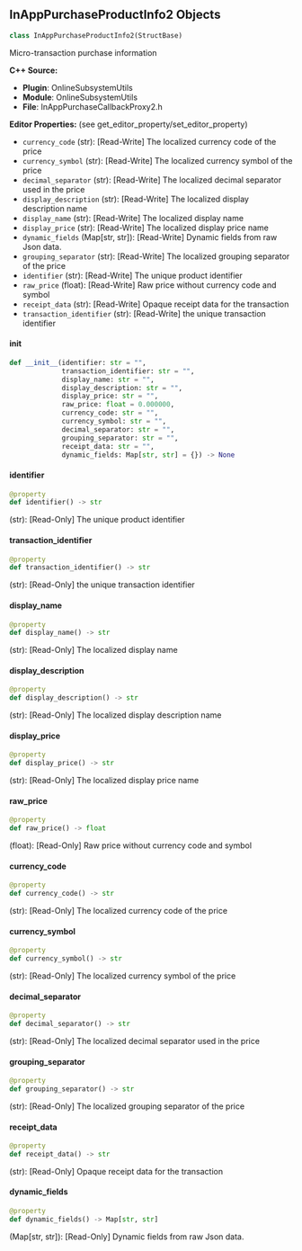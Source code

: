 ## InAppPurchaseProductInfo2 Objects

```python
class InAppPurchaseProductInfo2(StructBase)
```

Micro-transaction purchase information

**C++ Source:**

- **Plugin**: OnlineSubsystemUtils
- **Module**: OnlineSubsystemUtils
- **File**: InAppPurchaseCallbackProxy2.h

**Editor Properties:** (see get_editor_property/set_editor_property)

- ``currency_code`` (str):  [Read-Write] The localized currency code of the price
- ``currency_symbol`` (str):  [Read-Write] The localized currency symbol of the price
- ``decimal_separator`` (str):  [Read-Write] The localized decimal separator used in the price
- ``display_description`` (str):  [Read-Write] The localized display description name
- ``display_name`` (str):  [Read-Write] The localized display name
- ``display_price`` (str):  [Read-Write] The localized display price name
- ``dynamic_fields`` (Map[str, str]):  [Read-Write] Dynamic fields from raw Json data.
- ``grouping_separator`` (str):  [Read-Write] The localized grouping separator of the price
- ``identifier`` (str):  [Read-Write] The unique product identifier
- ``raw_price`` (float):  [Read-Write] Raw price without currency code and symbol
- ``receipt_data`` (str):  [Read-Write] Opaque receipt data for the transaction
- ``transaction_identifier`` (str):  [Read-Write] the unique transaction identifier

<a id="unreal.InAppPurchaseProductInfo2.__init__"></a>

#### __init__

```python
def __init__(identifier: str = "",
             transaction_identifier: str = "",
             display_name: str = "",
             display_description: str = "",
             display_price: str = "",
             raw_price: float = 0.000000,
             currency_code: str = "",
             currency_symbol: str = "",
             decimal_separator: str = "",
             grouping_separator: str = "",
             receipt_data: str = "",
             dynamic_fields: Map[str, str] = {}) -> None
```

<a id="unreal.InAppPurchaseProductInfo2.identifier"></a>

#### identifier

```python
@property
def identifier() -> str
```

(str):  [Read-Only] The unique product identifier

<a id="unreal.InAppPurchaseProductInfo2.transaction_identifier"></a>

#### transaction_identifier

```python
@property
def transaction_identifier() -> str
```

(str):  [Read-Only] the unique transaction identifier

<a id="unreal.InAppPurchaseProductInfo2.display_name"></a>

#### display_name

```python
@property
def display_name() -> str
```

(str):  [Read-Only] The localized display name

<a id="unreal.InAppPurchaseProductInfo2.display_description"></a>

#### display_description

```python
@property
def display_description() -> str
```

(str):  [Read-Only] The localized display description name

<a id="unreal.InAppPurchaseProductInfo2.display_price"></a>

#### display_price

```python
@property
def display_price() -> str
```

(str):  [Read-Only] The localized display price name

<a id="unreal.InAppPurchaseProductInfo2.raw_price"></a>

#### raw_price

```python
@property
def raw_price() -> float
```

(float):  [Read-Only] Raw price without currency code and symbol

<a id="unreal.InAppPurchaseProductInfo2.currency_code"></a>

#### currency_code

```python
@property
def currency_code() -> str
```

(str):  [Read-Only] The localized currency code of the price

<a id="unreal.InAppPurchaseProductInfo2.currency_symbol"></a>

#### currency_symbol

```python
@property
def currency_symbol() -> str
```

(str):  [Read-Only] The localized currency symbol of the price

<a id="unreal.InAppPurchaseProductInfo2.decimal_separator"></a>

#### decimal_separator

```python
@property
def decimal_separator() -> str
```

(str):  [Read-Only] The localized decimal separator used in the price

<a id="unreal.InAppPurchaseProductInfo2.grouping_separator"></a>

#### grouping_separator

```python
@property
def grouping_separator() -> str
```

(str):  [Read-Only] The localized grouping separator of the price

<a id="unreal.InAppPurchaseProductInfo2.receipt_data"></a>

#### receipt_data

```python
@property
def receipt_data() -> str
```

(str):  [Read-Only] Opaque receipt data for the transaction

<a id="unreal.InAppPurchaseProductInfo2.dynamic_fields"></a>

#### dynamic_fields

```python
@property
def dynamic_fields() -> Map[str, str]
```

(Map[str, str]):  [Read-Only] Dynamic fields from raw Json data.

<a id="unreal.VariantDependency"></a>